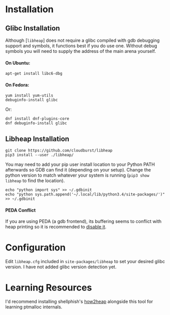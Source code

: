 # Installation

## Glibc Installation

Although [`libheap`] does not require a glibc compiled with gdb debugging support and symbols, it functions best if you do use one.  Without debug symbols you will need to supply the address of the main arena yourself.

#### On Ubuntu:

    apt-get install libc6-dbg

#### On Fedora:

    yum install yum-utils
    debuginfo-install glibc

Or:

    dnf install dnf-plugins-core
    dnf debuginfo-install glibc

## Libheap Installation

    git clone https://github.com/cloudburst/libheap
    pip3 install --user ./libheap/

You may need to add your pip user install location to your Python PATH afterwards so GDB can find it (depending on your setup).  Change the python version to match whatever your system is running (`pip3 show libheap` to find the location).

    echo "python import sys" >> ~/.gdbinit
    echo "python sys.path.append('~/.local/lib/python3.4/site-packages/')" >> ~/.gdbinit

#### PEDA Conflict

If you are using PEDA (a gdb frontend), its buffering seems to conflict with heap printing so it is recommended to [disable it](https://gist.github.com/cloudburst/f5b6ec91b1e2fdad9ebb4b77bb13fece).

# Configuration

Edit `libheap.cfg` included in `site-packages/libheap` to set your desired glibc version.  I have not added glibc version detection yet.

# Learning Resources

I'd recommend installing shellphish's [how2heap](https://github.com/shellphish/how2heap) alongside this tool for learning ptmalloc internals.
